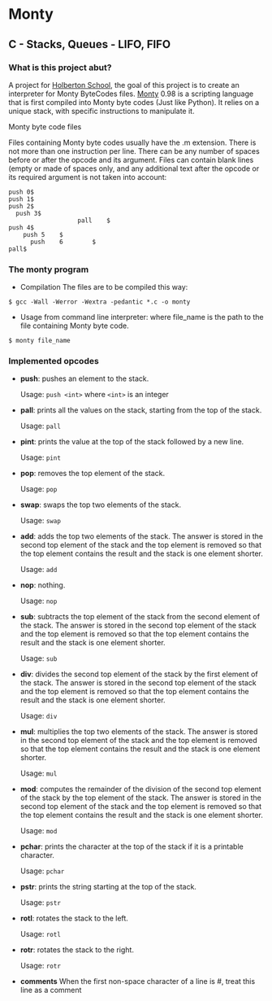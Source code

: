 # Monty
## C - Stacks, Queues - LIFO, FIFO

### What is this project abut?
A project for [Holberton School](https://www.holbertonschool.com/), the goal of this project is to create an interpreter for Monty ByteCodes files. [Monty](http://montyscoconut.github.io/) 0.98 is a scripting language that is first compiled into Monty byte codes (Just like Python). It relies on a unique stack, with specific instructions to manipulate it.

Monty byte code files

Files containing Monty byte codes usually have the .m extension. There is not more than one instruction per line. There can be any number of spaces before or after the opcode and its argument. Files can contain blank lines (empty or made of spaces only, and any additional text after the opcode or its required argument is not taken into account:

```
push 0$
push 1$
push 2$
  push 3$
                   pall    $
push 4$
    push 5    $
      push    6        $
pall$
```

### The monty program

- Compilation
The files are to be compiled this way:
```
$ gcc -Wall -Werror -Wextra -pedantic *.c -o monty
```

- Usage from command line interpreter: 
where file_name is the path to the file containing Monty byte code.

```
$ monty file_name
```

### Implemented opcodes

- **push**: pushes an element to the stack.

  Usage: `push <int>` where `<int>` is an integer

- **pall**: prints all the values on the stack, starting from the top of the stack.

  Usage: `pall`

- **pint**: prints the value at the top of the stack followed by a new line.

  Usage: `pint`

- **pop**: removes the top element of the stack.

  Usage: `pop`

- **swap**: swaps the top two elements of the stack.

  Usage: `swap`

- **add**: adds the top two elements of the stack. The answer is stored in the second top element of the stack and the top element is removed so that the top element contains the result and the stack is one element shorter.

  Usage: `add`

- **nop**: nothing.

  Usage: `nop`

- **sub**: subtracts the top element of the stack from the second element of the stack. The answer is stored in the second top element of the stack and the top element is removed so that the top element contains the result and the stack is one element shorter.

  Usage: `sub`

- **div**: divides the second top element of the stack by the first element of the stack. The answer is stored in the second top element of the stack and the top element is removed so that the top element contains the result and the stack is one element shorter.

  Usage: `div`

- **mul**: multiplies the top two elements of the stack. The answer is stored in the second top element of the stack and the top element is removed so that the top element contains the result and the stack is one element shorter.

  Usage: `mul`

- **mod**: computes the remainder of the division of the second top element of the stack by the top element of the stack. The answer is stored in the second top element of the stack and the top element is removed so that the top element contains the result and the stack is one element shorter.

  Usage: `mod`

- **pchar**: prints the character at the top of the stack if it is a printable character.

  Usage: `pchar`

- **pstr**: prints the string starting at the top of the stack.

  Usage: `pstr`

- **rotl**: rotates the stack to the left.

  Usage: `rotl`

- **rotr**: rotates the stack to the right.

  Usage: `rotr`

- **comments** When the first non-space character of a line is #, treat this line as a comment
